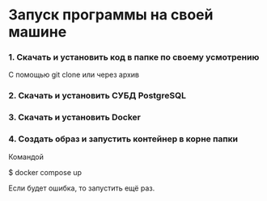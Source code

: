 # Запуск программы на своей машине

### 1. Скачать и установить код в папке по своему усмотрению

С помощью git clone или через архив

### 2. Скачать и установить СУБД PostgreSQL

### 3. Скачать и установить Docker

### 4. Создать образ и запустить контейнер в корне папки

Командой

$ docker compose up

Если будет ошибка, то запустить ещё раз.
